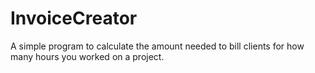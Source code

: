 # InvoiceCreator
A simple program to calculate the amount needed to bill clients for how many hours you worked on a project.
